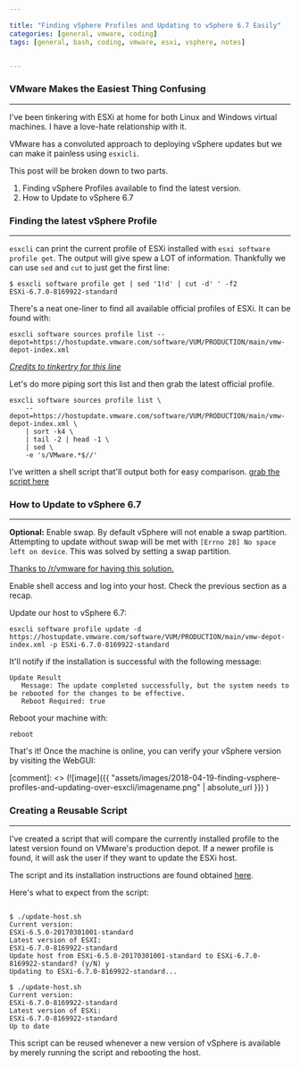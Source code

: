 ```yaml
---

title: "Finding vSphere Profiles and Updating to vSphere 6.7 Easily"
categories: [general, vmware, coding]
tags: [general, bash, coding, vmware, esxi, vsphere, notes]


---
```


### VMware Makes the Easiest Thing Confusing
----

I've been tinkering with ESXi at home for both Linux and Windows virtual machines. I have a love-hate relationship with it.

VMware has a convoluted approach to deploying vSphere updates but we can make it painless using `esxicli`.

This post will be broken down to two parts.
1. Finding vSphere Profiles available to find the latest version.
2. How to Update to vSphere 6.7

### Finding the latest vSphere Profile
----
`esxcli` can print the current profile of ESXi installed with `esxi software profile get`. The output will give spew a LOT of information. Thankfully we can use `sed` and `cut` to just get the first line:
```
$ esxcli software profile get | sed '1!d' | cut -d' ' -f2
ESXi-6.7.0-8169922-standard
```

There's a neat one-liner to find all available official profiles of ESXi. It can be found with:

```
esxcli software sources profile list --depot=https://hostupdate.vmware.com/software/VUM/PRODUCTION/main/vmw-depot-index.xml
```

[*Credits to tinkertry for this line*](https://tinkertry.com/easy-update-to-esxi-67)

Let's do more piping sort this list and then grab the latest official profile.
```
esxcli software sources profile list \
	--depot=https://hostupdate.vmware.com/software/VUM/PRODUCTION/main/vmw-depot-index.xml \
	| sort -k4 \
	| tail -2 | head -1 \
	| sed \
	-e 's/VMware.*$//'
```
I've written a shell script that'll output both for easy comparison.
[grab the script here](https://github.com/tbender4/Easy-ESXi-Host-Updater)

### How to Update to vSphere 6.7
----

**Optional:** Enable swap. By default vSphere will not enable a swap partition. Attempting to update without swap will be met with `[Errno 28] No space left on device`. This was solved by setting a swap partition.

[Thanks to /r/vmware for having this solution.](https://www.reddit.com/r/vmware/comments/6q4akd/error_trying_to_update_an_esxi_65_host_to_the/)

Enable shell access and log into your host. Check the previous section as a recap.

Update our host to vSphere 6.7:
```
esxcli software profile update -d https://hostupdate.vmware.com/software/VUM/PRODUCTION/main/vmw-depot-index.xml -p ESXi-6.7.0-8169922-standard
```

It'll notify if the installation is successful with the following message:

```
Update Result
   Message: The update completed successfully, but the system needs to be rebooted for the changes to be effective.
   Reboot Required: true
```

Reboot your machine with:
```
reboot
```

That's it! Once the machine is online, you can verify your vSphere version by visiting the WebGUI:

[comment]: <> (![image]({{ "assets/images/2018-04-19-finding-vsphere-profiles-and-updating-over-esxcli/imagename.png" | absolute_url }}) )

### Creating a Reusable Script
----

I've created a script that will compare the currently installed profile to the latest version found on VMware's production depot. If a newer profile is found, it will ask the user if they want to update the ESXi host.

The script and its installation instructions are found obtained [here](https://github.com/tbender4/Easy-ESXi-Host-Updater).

Here's what to expect from the script:

```

$ ./update-host.sh
Current version:
ESXi-6.5.0-20170301001-standard
Latest version of ESXI:
ESXi-6.7.0-8169922-standard
Update host from ESXi-6.5.0-20170301001-standard to ESXi-6.7.0-8169922-standard? (y/N) y
Updating to ESXi-6.7.0-8169922-standard...

$ ./update-host.sh
Current version:
ESXi-6.7.0-8169922-standard
Latest version of ESXi:
ESXi-6.7.0-8169922-standard
Up to date
```

This script can be reused whenever a new version of vSphere is available by merely running the script and rebooting the host.
